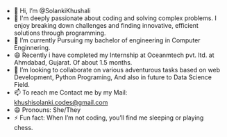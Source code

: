 - 👋 Hi, I’m @SolankiKhushali
- 👀 I'm deeply passionate about coding and solving complex problems. I enjoy breaking down challenges and finding innovative, efficient solutions through programming.
- 🌱 I’m currently Pursuing my bachelor of engineering in Computer Enginnering.
- 😄 Recently i have completed my Internship at Oceanmtech pvt. ltd. at Ahmdabad, Gujarat. Of about 1.5 months.
- 💞️ I’m looking to collaborate on various adventurous tasks based on web Development, Python Programing, And also in future to Data Science Field.
- 📫 To reach me Contact me by my Mail: khushisolanki.codes@gmail.com
- 😄 Pronouns: She/They
- ⚡ Fun fact: When I’m not coding, you’ll find me sleeping or playing chess.

<!---
SolankiKhushali/SolankiKhushali is a ✨ special ✨ repository because its `README.md` (this file) appears on your GitHub profile.
You can click the Preview link to take a look at your changes.
--->
